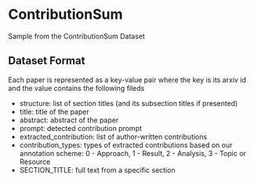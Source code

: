 # ContributionSum
Sample from the ContributionSum Dataset
## Dataset Format
Each paper is represented as a key-value pair where the key is its arxiv id and the value contains the following fileds
* structure: list of section titles (and its subsection titles if presented)
* title: title of the paper
* abstract: abstract of the paper
* prompt: detected contribution prompt
* extracted_contribution: list of author-written contributions
* contribution_types: types of extracted contributions based on our annotation scheme: 0 - Approach, 1 - Result, 2 - Analysis, 3 - Topic or Resource
* SECTION_TITLE: full text from a specific section
